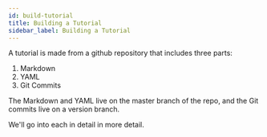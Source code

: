 ```yaml
---
id: build-tutorial
title: Building a Tutorial
sidebar_label: Building a Tutorial
---
```


A tutorial is made from a github repository that includes three parts:

1. Markdown
2. YAML
3. Git Commits

The Markdown and YAML live on the master branch of the repo, and the Git commits live on a version branch.

We'll go into each in detail in more detail.
